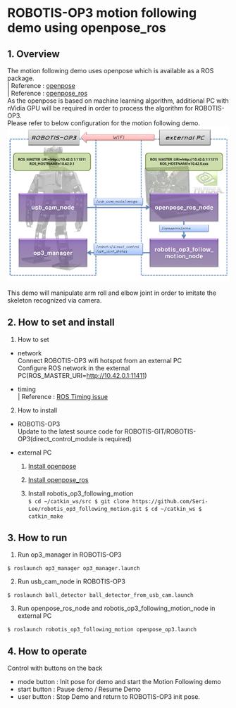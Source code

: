 # ROBOTIS-OP3 motion following demo using openpose_ros

## 1. Overview  
The motion following demo uses openpose which is available as a ROS package.  
 | Reference : [openpose](https://github.com/CMU-Perceptual-Computing-Lab/openpose)  
 | Reference : [openpose_ros](https://github.com/ildoonet/ros-openpose)  
As the openpose is based on machine learning algorithm, additional PC with nVidia GPU will be required in order to process the algorithm for ROBOTIS-OP3.  
Please refer to below configuration for the motion following demo. 
![System Structure](https://github.com/Seri-Lee/robotis_op3_following_motion/blob/master/doc/system_structure.png?raw=true)

This demo will manipulate arm roll and elbow joint in order to imitate the skeleton recognized via camera.

## 2. How to set and install
1. How to set  
 - network  
    Connect ROBOTIS-OP3 wifi hotspot from an external PC  
    Configure ROS network in the external PC(ROS_MASTER_URI=http://10.42.0.1:11411)  

 - timing  
     | Reference : [ROS Timing issue](http://wiki.ros.org/ROS/NetworkSetup#Timing_issues.2C_TF_complaining_about_extrapolation_into_the_future.3F)

2. How to install  
 - ROBOTIS-OP3  
     Update to the latest source code for ROBOTIS-GIT/ROBOTIS-OP3(direct_control_module is required)  

 - external PC  
     1. [Install openpose](https://github.com/CMU-Perceptual-Computing-Lab/openpose/blob/master/doc/installation.md)  

     2. [Install openpose_ros](https://github.com/ildoonet/ros-openpose#installation)  

     3. Install robotis_op3_following_motion  
       ```
       $ cd ~/catkin_ws/src
       $ git clone https://github.com/Seri-Lee/robotis_op3_following_motion.git
       $ cd ~/catkin_ws
       $ catkin_make
       ```


## 3. How to run
1. Run op3_manager in ROBOTIS-OP3
```
$ roslaunch op3_manager op3_manager.launch
```  

2. Run usb_cam_node in ROBOTIS-OP3
```
$ roslaunch ball_detector ball_detector_from_usb_cam.launch
```  

3. Run openpose_ros_node and robotis_op3_following_motion_node in external PC
```
$ roslaunch robotis_op3_following_motion openpose_op3.launch
```  


## 4. How to operate
Control with buttons on the back  

- mode button : Init pose for demo and start the Motion Following demo  
- start button : Pause demo / Resume Demo  
- user button : Stop Demo and return to ROBOTIS-OP3 init pose.  
